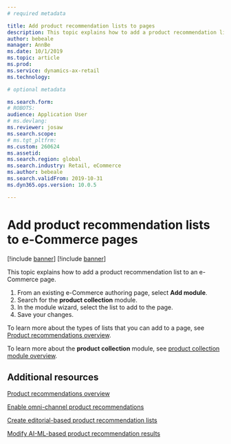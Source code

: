 ```yaml
---
# required metadata

title: Add product recommendation lists to pages
description: This topic explains how to add a product recommendation list to an e-Commerce page.
author: bebeale
manager: AnnBe
ms.date: 10/1/2019
ms.topic: article
ms.prod: 
ms.service: dynamics-ax-retail
ms.technology: 

# optional metadata

ms.search.form: 
# ROBOTS: 
audience: Application User
# ms.devlang: 
ms.reviewer: josaw
ms.search.scope: 
# ms.tgt_pltfrm: 
ms.custom: 260624
ms.assetid: 
ms.search.region: global
ms.search.industry: Retail, eCommerce
ms.author: bebeale
ms.search.validFrom: 2019-10-31
ms.dyn365.ops.version: 10.0.5

---
```


# Add product recommendation lists to e-Commerce pages

[!include [banner](../includes/preview-banner.md)]
[!include [banner](../includes/banner.md)]

This topic explains how to add a product recommendation list to an e-Commerce page.

1. From an existing e-Commerce authoring page, select **Add module**.
2. Search for the **product collection** module.
3. In the module wizard, select the list to add to the page.
4. Save your changes.

To learn more about the types of lists that you can add to a page, see [Product recommendations overview](product-recommendations-overview.md).

To learn more about the **product collection** module, see [product collection module overview](product-placement-module-overview.md).

## Additional resources

[Product recommendations overview](product-recommendations-overview.md)

[Enable omni-channel product recommendations](enable-product-recommendations.md)

[Create editorial-based product recommendation lists](create-editorial-recommendation-lists.md)

[Modify AI-ML-based product recommendation results](modify-product-recommendation-results.md)
